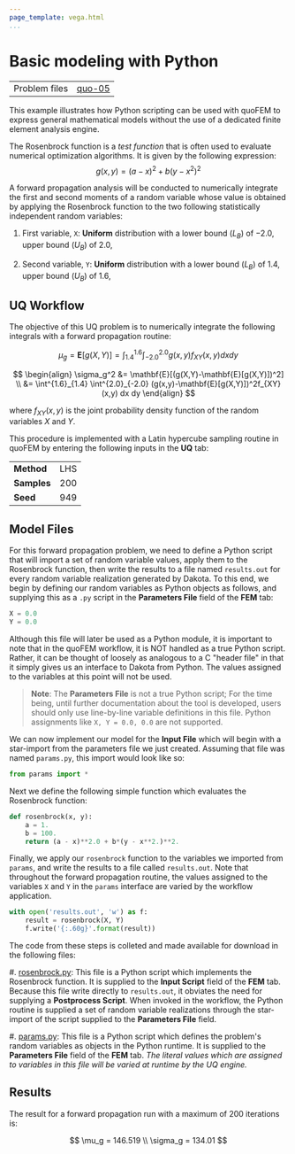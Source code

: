 ```yaml
---
page_template: vega.html
...
```



# Basic modeling with Python

|  |  |
|----------|------|
| Problem files | [quo-05](https://github.com/claudioperez/SimCenterDocumentation/tree/examples/docs/common/user_manual/examples/desktop/quoFEM/src/quo-05) |

This example illustrates how Python scripting can be used with quoFEM to express general mathematical models without the use of a dedicated finite element analysis engine.

The Rosenbrock function is a *test function* that is often used to evaluate numerical optimization algorithms. It is given by the following expression:
$$g(x, y)=(a-x)^{2}+b\left(y-x^{2}\right)^{2}$$



A forward propagation analysis will be conducted to numerically integrate the first and second moments of a random variable whose value is obtained by applying the Rosenbrock function to the two following statistically independent random variables: 


1. First variable, `X`: **Uniform** distribution with a  lower bound $(L_B)$ of $-2.0$,  upper bound $(U_B)$ of $2.0$, 

1. Second variable, `Y`: **Uniform** distribution with a  lower bound $(L_B)$ of $1.4$,  upper bound $(U_B)$ of $1.6$, 



## UQ Workflow


The objective of this UQ problem is to numerically integrate the following integrals with a forward propagation routine:

$$ 
\mu_g = \mathbf{E}[g(X,Y)] = \int^{1.6}_{1.4} \int^{2.0}_{-2.0} g(x,y) f_{XY} (x,y) dx dy
$$

$$
\begin{align}
\sigma_g^2 &= \mathbf{E}[(g(X,Y)-\mathbf{E}[g(X,Y)])^2] \\
&= \int^{1.6}_{1.4} \int^{2.0}_{-2.0} (g(x,y)-\mathbf{E}[g(X,Y)])^2f_{XY} (x,y) dx dy
\end{align}
$$

where $f_{XY}(x,y)$ is the joint probability density function of the random variables $X$ and $Y$.

This procedure is implemented with a Latin hypercube sampling routine in quoFEM by entering the following inputs in the **UQ** tab:




|   |   |
|---|---|
| **Method** | LHS |
| **Samples** | 200 |
| **Seed** | 949 |



## Model Files


For this forward propagation problem, we need to define a Python script that will import a set of random variable values, apply them to the Rosenbrock function, then write the results to a file named `results.out` for every random variable realization generated by Dakota. To this end, we begin by defining our random variables as Python objects as follows, and supplying this as a `.py` script in the **Parameters File** field of the **FEM** tab:

```python
X = 0.0
Y = 0.0
```

Although this file will later be used as a Python module, it is important to note that in the quoFEM workflow, it is NOT handled as a true Python script. Rather, it can be thought of loosely as analogous to a C "header file" in that it simply gives us an interface to Dakota from Python. The values assigned to the variables at this point will not be used.

> **Note**: The **Parameters File** is not a true Python script; For the time being, until further documentation about the tool is developed, users should only use line-by-line variable definitions in this file. Python assignments like `X, Y = 0.0, 0.0` are not supported. 

We can now implement our model for the **Input File** which will begin with a star-import from the parameters file we just created. Assuming that file was named `params.py`, this import would look like so:

```python 
from params import *
``` 

Next we define the following simple function which evaluates the Rosenbrock function:

```python 
def rosenbrock(x, y):
    a = 1.
    b = 100.
    return (a - x)**2.0 + b*(y - x**2.)**2.
``` 

Finally, we apply our `rosenbrock` function to the variables we imported from `params`, and write the results to a file called `results.out`. Note that throughout the forward propagation routine, the values assigned to the variables `X` and `Y` in the  `params` interface are varied by the workflow application.

```python
with open('results.out', 'w') as f:
    result = rosenbrock(X, Y)
    f.write('{:.60g}'.format(result))
```

The code from these steps is colleted and made available for download in the following files:



#. [rosenbrock.py](https://raw.githubusercontent.com/claudioperez/SimCenterExamples/master/static/rosenbrock/rosenbrock.py): This file is a Python script which implements the Rosenbrock function. It is supplied to the **Input Script** field of the **FEM** tab. Because this file write directly to `results.out`, it obviates the need for supplying a **Postprocess Script**. When invoked in the workflow, the Python routine is supplied a set of random variable realizations through the star-import of the script supplied to the **Parameters File** field.

#. [params.py](https://raw.githubusercontent.com/claudioperez/SimCenterExamples/master/static/rosenbrock/params.py): This file is a Python script which defines the problem's random variables as objects in the Python runtime. It is supplied to the **Parameters File** field of the **FEM** tab. *The literal values which are assigned to variables in this file will be varied at runtime by the UQ engine.*



<!-- <div class="admonition warning">Do not place the files in your root, downloads, or desktop folder as when the application runs it will copy the contents on the directories and subdirectories containing these files multiple times. If you are like us, your root, Downloads or Documents folders contains and awful lot of files and when the backend workflow runs you will slowly find you will run out of disk space!</div> -->

## Results

The result for a forward propagation run with a maximum of $200$ iterations is: 

$$ 
\mu_g = 146.519 \\ 
\sigma_g = 134.01  
$$

